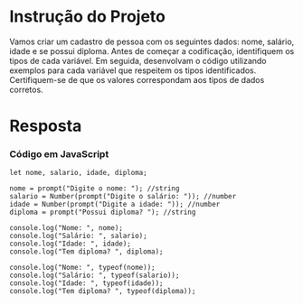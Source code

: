 # **Instrução do Projeto**
Vamos criar um cadastro de pessoa com os seguintes dados: nome, salário, idade e se possui diploma. Antes de começar a codificação, identifiquem os tipos de cada variável. Em seguida, desenvolvam o código utilizando exemplos para cada variável que respeitem os tipos identificados. Certifiquem-se de que os valores correspondam aos tipos de dados corretos.


# **Resposta**

### Código em JavaScript

```
let nome, salario, idade, diploma;

nome = prompt("Digite o nome: "); //string
salario = Number(prompt("Digite o salário: ")); //number
idade = Number(prompt("Digite a idade: ")); //number
diploma = prompt("Possui diploma? "); //string

console.log("Nome: ", nome);
console.log("Salário: ", salario);
console.log("Idade: ", idade);
console.log("Tem diploma? ", diploma);

console.log("Nome: ", typeof(nome));
console.log("Salário: ", typeof(salario));
console.log("Idade: ", typeof(idade));
console.log("Tem diploma? ", typeof(diploma));

```
